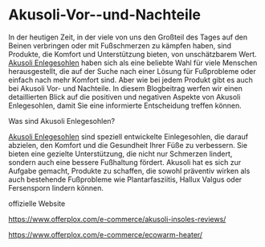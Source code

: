 # Akusoli-Vor--und-Nachteile

In der heutigen Zeit, in der viele von uns den Großteil des Tages auf den Beinen verbringen oder mit Fußschmerzen zu kämpfen haben, sind Produkte, die Komfort und Unterstützung bieten, von unschätzbarem Wert.  [Akusoli Enlegesohlen](https://akusoli-insoles-erfahrungen.company.site/) haben sich als eine beliebte Wahl für viele Menschen herausgestellt, die auf der Suche nach einer Lösung für Fußprobleme oder einfach nach mehr Komfort sind. Aber wie bei jedem Produkt gibt es auch bei Akusoli Vor- und Nachteile. In diesem Blogbeitrag werfen wir einen detaillierten Blick auf die positiven und negativen Aspekte von Akusoli Enlegesohlen, damit Sie eine informierte Entscheidung treffen können.

Was sind Akusoli Enlegesohlen?

[Akusoli Enlegesohlen](https://colab.research.google.com/drive/1LSQYVnYVY_OuKmvqFvtAlNIRzd7s3BzI?usp=sharing) sind speziell entwickelte Einlegesohlen, die darauf abzielen, den Komfort und die Gesundheit Ihrer Füße zu verbessern. Sie bieten eine gezielte Unterstützung, die nicht nur Schmerzen lindert, sondern auch eine bessere Fußhaltung fördert. Akusoli hat es sich zur Aufgabe gemacht, Produkte zu schaffen, die sowohl präventiv wirken als auch bestehende Fußprobleme wie Plantarfasziitis, Hallux Valgus oder Fersensporn lindern können.

offizielle Website

https://www.offerplox.com/e-commerce/akusoli-insoles-reviews/

https://www.offerplox.com/e-commerce/ecowarm-heater/

